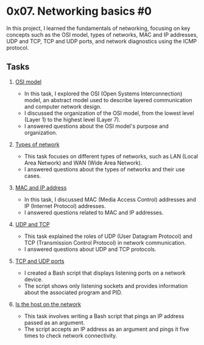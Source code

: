# 0x07. Networking basics #0

In this project, I learned the fundamentals of networking, focusing on key concepts such as the OSI model, types of networks, MAC and IP addresses, UDP and TCP, TCP and UDP ports, and network diagnostics using the ICMP protocol.

## Tasks

1. [OSI model](0-OSI_model)
    - In this task, I explored the OSI (Open Systems Interconnection) model, an abstract model used to describe layered communication and computer network design.
    - I discussed the organization of the OSI model, from the lowest level (Layer 1) to the highest level (Layer 7).
    - I answered questions about the OSI model's purpose and organization.

2. [Types of network](1-types_of_network)
    - This task focuses on different types of networks, such as LAN (Local Area Network) and WAN (Wide Area Network).
    - I answered questions about the types of networks and their use cases.

3. [MAC and IP address](2-MAC_and_IP_address)
    - In this task, I discussed MAC (Media Access Control) addresses and IP (Internet Protocol) addresses.
    - I answered questions related to MAC and IP addresses.

4. [UDP and TCP](3-UDP_and_TCP)
    - This task explained the roles of UDP (User Datagram Protocol) and TCP (Transmission Control Protocol) in network communication.
    - I answered questions about UDP and TCP protocols.

5. [TCP and UDP ports](4-TCP_and_UDP_ports)
    - I created a Bash script that displays listening ports on a network device.
    - The script shows only listening sockets and provides information about the associated program and PID.

6. [Is the host on the network](5-is_the_host_on_the_network)
    - This task involves writing a Bash script that pings an IP address passed as an argument.
    - The script accepts an IP address as an argument and pings it five times to check network connectivity.

